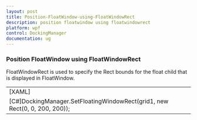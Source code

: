 ```yaml
---
layout: post
title: Position-FloatWindow-using-FloatWindowRect
description: position floatwindow using floatwindowrect
platform: wpf
control: DockingManager
documentation: ug
---
```


### Position FloatWindow using FloatWindowRect

FloatWindowRect is used to specify the Rect bounds for the float child that is displayed in FloatWindow.



<table>
<tr>
<td>
[XAML]<syncfusion:DockingManager Name="DockingManager"><Grid Name="grid1" syncfusion:DockingManager.State="Float" syncfusion:DockingManager.FloatingWindowRect="0,0,200,200"/></syncfusion:DockingManager></td></tr>
<tr>
<td>
[C#]DockingManager.SetFloatingWindowRect(grid1, new Rect(0, 0, 200, 200));</td></tr>
</table>


